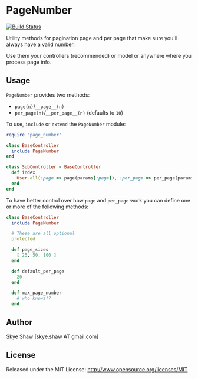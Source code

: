 # PageNumber

[![Build Status](https://travis-ci.org/sshaw/page_number.svg?branch=master)](https://travis-ci.org/sshaw/page_number)

Utility methods for pagination page and per page that make sure you'll
always have a valid number.

Use them your controllers (recommended) or model or anywhere where you process page
info.

## Usage

`PageNumber` provides two methods:

* `page(n)`/`__page__(n)`
* `per_page(n)`/`__per_page__(n)` (defaults to `10`)

To use, `include` or `extend` the `PageNumber` module:

```rb
require "page_number"

class BaseController
  include PageNumber
end

class SubController < BaseController
  def index
    User.all(:page => page(params[:page]), :per_page => per_page(params[:per_page]))
  end
end

```

To have better control over how `page` and `per_page` work you can
define one or more of the following methods:

```rb
class BaseController
  include PageNumber

  # These are all optional
  protected

  def page_sizes
    [ 25, 50, 100 ]
  end

  def default_per_page
    20
  end

  def max_page_number
    # who knows!?
  end
```

## Author

Skye Shaw [skye.shaw AT gmail.com]

## License

Released under the MIT License: http://www.opensource.org/licenses/MIT
